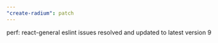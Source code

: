 ```yaml
---
"create-radium": patch
---
```


perf: react-general eslint issues resolved and updated to latest version 9
